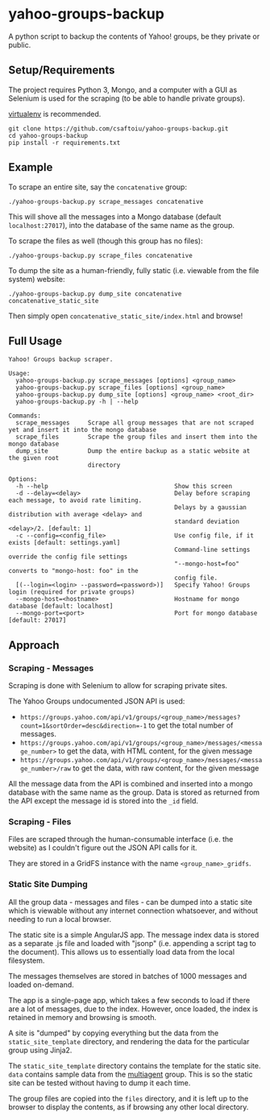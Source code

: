 # yahoo-groups-backup
A python script to backup the contents of Yahoo! groups, be they private or public.

## Setup/Requirements

The project requires Python 3, Mongo, and a computer with a GUI as Selenium is used for the scraping (to be able to handle private groups).

[virtualenv](https://virtualenv.pypa.io/en/stable/) is recommended.

    git clone https://github.com/csaftoiu/yahoo-groups-backup.git
    cd yahoo-groups-backup
    pip install -r requirements.txt

## Example

To scrape an entire site, say the `concatenative` group:

    ./yahoo-groups-backup.py scrape_messages concatenative

This will shove all the messages into a Mongo database (default `localhost:27017`), into the database of the same name as the group.

To scrape the files as well (though this group has no files):

    ./yahoo-groups-backup.py scrape_files concatenative

To dump the site as a human-friendly, fully static (i.e. viewable from the file system) website:

    ./yahoo-groups-backup.py dump_site concatenative concatenative_static_site

Then simply open `concatenative_static_site/index.html` and browse!

## Full Usage
```
Yahoo! Groups backup scraper.

Usage:
  yahoo-groups-backup.py scrape_messages [options] <group_name>
  yahoo-groups-backup.py scrape_files [options] <group_name>
  yahoo-groups-backup.py dump_site [options] <group_name> <root_dir>
  yahoo-groups-backup.py -h | --help

Commands:
  scrape_messages     Scrape all group messages that are not scraped yet and insert it into the mongo database
  scrape_files        Scrape the group files and insert them into the mongo database
  dump_site           Dump the entire backup as a static website at the given root
                      directory

Options:
  -h --help                                   Show this screen
  -d --delay=<delay>                          Delay before scraping each message, to avoid rate limiting.
                                              Delays by a gaussian distribution with average <delay> and
                                              standard deviation <delay>/2. [default: 1]
  -c --config=<config_file>                   Use config file, if it exists [default: settings.yaml]
                                              Command-line settings override the config file settings
                                              "--mongo-host=foo" converts to "mongo-host: foo" in the
                                              config file.
  [(--login=<login> --password=<password>)]   Specify Yahoo! Groups login (required for private groups)
  --mongo-host=<hostname>                     Hostname for mongo database [default: localhost]
  --mongo-port=<port>                         Port for mongo database [default: 27017]

```

## Approach

### Scraping - Messages

Scraping is done with Selenium to allow for scraping private sites. 

The Yahoo Groups undocumented JSON API is used:

* `https://groups.yahoo.com/api/v1/groups/<group_name>/messages?count=1&sortOrder=desc&direction=-1`
to get the total number of messages.
* `https://groups.yahoo.com/api/v1/groups/<group_name>/messages/<message_number>` to 
get the data, with HTML content, for the given message
* `https://groups.yahoo.com/api/v1/groups/<group_name>/messages/<message_number>/raw` to 
get the data, with raw content, for the given message

All the message data from the API is combined and inserted into a mongo
database with the same name as the group. Data is stored as returned
from the API except the message id is stored into the `_id` field. 

### Scraping - Files

Files are scraped through the human-consumable interface (i.e. the website) 
as I couldn't figure out the JSON API calls for it. 

They are stored in a GridFS instance with the name `<group_name>_gridfs`.

### Static Site Dumping

All the group data - messages and files - can be dumped into a static
site which is viewable without any internet connection whatsoever, and
without needing to run a local browser.

The static site is a simple AngularJS app. The message index data is
stored as a separate .js file and loaded with "jsonp" (i.e. appending
a script tag to the document). This allows us to essentially load 
data from the local filesystem.

The messages themselves are stored in batches of 1000 messages and 
loaded on-demand. 

The app is a single-page app, which takes a few seconds to load if there
are a lot of messages, due to the index. However, once loaded, the 
index is retained in memory and browsing is smooth. 

A site is "dumped" by copying everything but the data from the
`static_site_template` directory, and rendering the data for the
particular group using Jinja2. 

The `static_site_template` directory contains the template for the
static site. `data` contains sample data from the 
[multiagent](https://groups.yahoo.com/neo/groups/multiagent/info)
 group. This is so the static site can be tested without having to
  dump it each time.

The group files are copied into the `files` directory, and it is left
up to the browser to display the contents, as if browsing any other
local directory.
